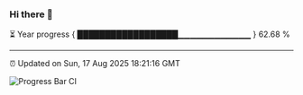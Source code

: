 ### Hi there 👋

⏳ Year progress { ██████████████████▁▁▁▁▁▁▁▁▁▁▁▁ } 62.68 %

---

⏰ Updated on Sun, 17 Aug 2025 18:21:16 GMT

![Progress Bar CI](https://github.com/liununu/liununu/workflows/Progress%20Bar%20CI/badge.svg)
